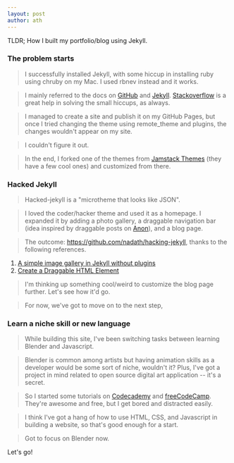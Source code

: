 ```yaml
---
layout: post
author: ath
---
```


TLDR; How I built my portfolio/blog using Jekyll.

### The problem starts

> I successfully installed Jekyll, with some hiccup in installing ruby using chruby on my Mac. I used rbnev instead and it works. 

> I mainly referred to the docs on [GitHub](https://docs.github.com/en/pages/setting-up-a-github-pages-site-with-jekyll/about-github-pages-and-jekyll) and [Jekyll](https://jekyllrb.com/docs/installation/). [Stackoverflow](https://stackoverflow.com) is a great help in solving the small hiccups, as always.

> I managed to create a site and publish it on my GitHub Pages, but once I tried changing the theme using remote_theme and plugins, the changes wouldn't appear on my site. 

>I couldn't figure it out. 

> In the end, I forked one of the themes from [Jamstack Themes](https://jamstackthemes.dev/ssg/jekyll/) (they have a few cool ones) and customized from there.

### Hacked Jekyll

> Hacked-jekyll is a "microtheme that looks like JSON". 

> I loved the coder/hacker theme and used it as a homepage. I expanded it by adding a photo gallery, a draggable navigation bar (idea inspired by draggable posts on [Anon](http://anon.com.hk)), and a blog page. 

> The outcome: <https://github.com/nadath/hacking-jekyll>, thanks to the following references.
1. [A simple image gallery in Jekyll without plugins](https://dmnfarrell.github.io/software/jekyll-galleries)
2. [Create a Draggable HTML Element](https://www.w3schools.com/howto/howto_js_draggable.asp)

> I'm thinking up something cool/weird to customize the blog page further. Let's see how it'd go.

> For now, we've got to move on to the next step,

### Learn a niche skill or new language

> While building this site, I've been switching tasks between learning Blender and Javascript. 

> Blender is common among artists but having animation skills as a developer would be some sort of niche, wouldn't it? Plus, I've got a project in mind related to open source digital art application -- it's a secret. 

> So I started some tutorials on [Codecademy](https://www.codecademy.com/learn) and [freeCodeCamp](https://www.freecodecamp.org). They're awesome and free, but I get bored and distracted easily. 

> I think I've got a hang of how to use HTML, CSS, and Javascript in building a website, so that's good enough for a start.

> Got to focus on Blender now.

Let's go!






